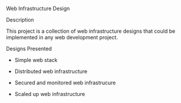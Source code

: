 Web Infrastructure Design

Description

This project is a collection of web infrastructure designs that could be implemented in any web development project.

Designs Presented

- Simple web stack 

- Distributed web infrastructure 

- Secured and monitored web infrastrucure 

- Scaled up web infrastructure
